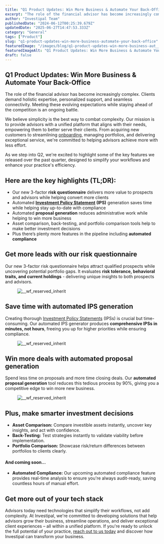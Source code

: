 ```yaml
---
title: "Q1 Product Updates: Win More Business & Automate Your Back-Office"
excerpt: "The role of the financial advisor has become increasingly complex. Clients demand holistic expertise, personalized support, and seamless connectivity."
author: "Investipal Team"
publishedDate: "2024-06-12T00:25:39.679Z"
updatedDate: "2025-06-27T14:47:53.333Z"
category: "General"
tags: ["Product"]
slug: "q1-product-updates-win-more-business-automate-your-back-office"
featuredImage: "/images/blog/q1-product-updates-win-more-business-aut__66e2051248325483218a45c7_Q1_20PRODUCT_20UPDATES.png"
featuredImageAlt: "Q1 Product Updates: Win More Business & Automate Your Back-Office"
draft: false
---
```

<h2 id="">Q1 Product Updates: Win More Business &amp; Automate Your Back-Office</h2><p id="">The role of the financial advisor has become increasingly complex. Clients demand holistic expertise, personalized support, and seamless connectivity. Meeting these evolving expectations while staying ahead of the competition is an ongoing battle.</p><p id="">We believe simplicity is the best way to combat complexity. Our mission is to provide advisors with a unified platform that aligns with their needs, empowering them to better serve their clients. From acquiring new customers to streamlining <a href="/blog/category/onboarding">onboarding</a>, managing portfolios, and delivering exceptional service, we're committed to helping advisors achieve more with less effort.</p><p id="">As we step into Q2, we're excited to highlight some of the key features we released over the past quarter, designed to simplify your workflows and enhance your practice's efficiency.</p><h2 id="">Here are the key highlights (TL;DR):</h2><ul id=""><li id="">Our new 3-factor <strong id="">risk questionnaire</strong> delivers more value to prospects and advisors while helping convert more clients</li><li id="">Automated <strong id=""><a href="/features/investment-policy-statements">Investment Policy Statement</a> (IPS)</strong> generation saves time while helping stay up-to-date with compliance</li><li id="">Automated <strong id="">proposal generation</strong> reduces administrative work while helping to win more business</li><li id="">Asset comparison, back-testing, and portfolio comparison tools help to make better investment decisions</li><li id="">Plus there’s plenty more features in the pipeline including <strong id="">automated compliance</strong></li></ul><h2 id="">Get more leads with our risk questionnaire</h2><p id="">Our new 3-factor risk questionnaire helps attract qualified prospects while uncovering potential portfolio gaps. It evaluates <strong id="">risk tolerance, behavioral traits, and current holdings</strong> - delivering unique insights to both prospects and advisors.</p><figure id="" class="w-richtext-figure-type-image w-richtext-align-fullwidth" style="max-width:2240px" data-rt-type="image" data-rt-align="fullwidth" data-rt-max-width="2240px"><div id=""><img src="/images/blog/q1-product-updates-win-more-business-aut__6668ead6e22f09c417fb86b8_6605844d1933981fc93f881a_.png" loading="lazy" alt="__wf_reserved_inherit" width="auto" height="auto" id=""></div></figure><h2 id="">Save time with automated IPS generation</h2><p id="">Creating thorough <a href="/features/investment-policy-statements">Investment Policy Statements</a> (IPSs) is crucial but time-consuming. Our automated IPS generator produces <strong id="">comprehensive IPSs in minutes, not hours</strong>, freeing you up for higher priorities while ensuring compliance.</p><figure id="" class="w-richtext-figure-type-image w-richtext-align-fullwidth" style="max-width:2240px" data-rt-type="image" data-rt-align="fullwidth" data-rt-max-width="2240px"><div id=""><img src="/images/blog/q1-product-updates-win-more-business-aut__6668eafd99d29daac2c31cd8_660d6ec19a0a5bdac0fd7fc2_.png" loading="lazy" alt="__wf_reserved_inherit" width="auto" height="auto" id=""></div></figure><h2 id="">Win more deals with automated proposal generation</h2><p id="">Spend less time on proposals and more time closing deals. Our <strong id="">automated proposal generation</strong> tool reduces this tedious process by 90%, giving you a competitive edge to win more new business.</p><figure id="" class="w-richtext-figure-type-image w-richtext-align-fullwidth" style="max-width:2240px" data-rt-type="image" data-rt-align="fullwidth" data-rt-max-width="2240px"><div id=""><img src="/images/blog/q1-product-updates-win-more-business-aut__6668eafd58cea62dda47b2f3_660d6ecb9586883738c51dcf_.png" loading="lazy" alt="__wf_reserved_inherit" width="auto" height="auto" id=""></div></figure><h2 id="">Plus, make smarter investment decisions</h2><ul id=""><li id=""><strong id="">Asset Comparison:</strong> Compare investible assets instantly, uncover key insights, and act with confidence.</li><li id=""><strong id="">Back-Testing:</strong> Test strategies instantly to validate viability before implementation.</li><li id=""><strong id="">Portfolio Comparison:</strong> Showcase risk/return differences between portfolios to clients clearly.</li></ul><h4 id="">And coming soon…</h4><ul id=""><li id=""><strong id="">Automated Compliance:</strong> Our upcoming automated compliance feature provides real-time analysis to ensure you're always audit-ready, saving countless hours of manual effort.</li></ul><h2 id="">Get more out of your tech stack</h2><p id="">Advisors today need technologies that simplify their workflows, not add complexity. At Investipal, we're committed to developing solutions that help advisors grow their business, streamline operations, and deliver exceptional client experiences – all within a unified platform. If you're ready to unlock the full potential of your practice, <a href="/book-a-demo" id="">reach out to us today</a> and discover how Investipal can transform your business.</p><p id="">‍</p>